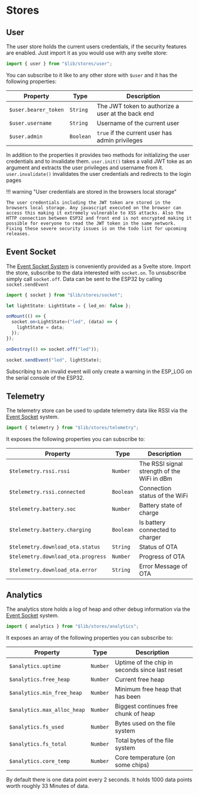# Stores

## User

The user store holds the current users credentials, if the security features are enabled. Just import it as you would use with any svelte store:

```ts
import { user } from "$lib/stores/user";
```

You can subscribe to it like to any other store with `$user` and it has the following properties:

| Property             | Type      | Description                                       |
| -------------------- | --------- | ------------------------------------------------- |
| `$user.bearer_token` | `String`  | The JWT token to authorize a user at the back end |
| `$user.username`     | `String`  | Username of the current user                      |
| `$user.admin`        | `Boolean` | `true` if the current user has admin privileges   |

In addition to the properties it provides two methods for initializing the user credentials and to invalidate them. `user.init()` takes a valid JWT toke as an argument and extracts the user privileges and username from it. `user.invalidate()` invalidates the user credentials and redirects to the login pages

!!! warning "User credentials are stored in the browsers local storage"

    The user credentials including the JWT token are stored in the browsers local storage. Any javascript executed on the browser can access this making it extremely vulnerable to XSS attacks. Also the HTTP connection between ESP32 and front end is not encrypted making it possible for everyone to read the JWT token in the same network. Fixing these severe security issues is on the todo list for upcoming releases.

## Event Socket

The [Event Socket System](statefulservice.md#event-socket) is conveniently provided as a Svelte store. Import the store, subscribe to the data interested with `socket.on`. To unsubscribe simply call `socket.off`. Data can be sent to the ESP32 by calling `socket.sendEvent`

```ts
import { socket } from "$lib/stores/socket";

let lightState: LightState = { led_on: false };

onMount(() => {
  socket.on<LightState>("led", (data) => {
    lightState = data;
  });
});

onDestroy(() => socket.off("led"));

socket.sendEvent("led", lightState);
```

Subscribing to an invalid event will only create a warning in the ESP_LOG on the serial console of the ESP32.

## Telemetry

The telemetry store can be used to update telemetry data like RSSI via the [Event Socket](statefulservice.md#event-socket) system.

```ts
import { telemetry } from "$lib/stores/telemetry";
```

It exposes the following properties you can subscribe to:

| Property                           | Type      | Description                                 |
| ---------------------------------- | --------- | ------------------------------------------- |
| `$telemetry.rssi.rssi`             | `Number`  | The RSSI signal strength of the WiFi in dBm |
| `$telemetry.rssi.connected`        | `Boolean` | Connection status of the WiFi               |
| `$telemetry.battery.soc`           | `Number`  | Battery state of charge                     |
| `$telemetry.battery.charging`      | `Boolean` | Is battery connected to charger             |
| `$telemetry.download_ota.status`   | `String`  | Status of OTA                               |
| `$telemetry.download_ota.progress` | `Number`  | Progress of OTA                             |
| `$telemetry.download_ota.error`    | `String`  | Error Message of OTA                        |

## Analytics

The analytics store holds a log of heap and other debug information via the [Event Socket](statefulservice.md#event-socket) system.

```ts
import { analytics } from "$lib/stores/analytics";
```

It exposes an array of the following properties you can subscribe to:

| Property                    | Type     | Description                                    |
| --------------------------- | -------- | ---------------------------------------------- |
| `$analytics.uptime`         | `Number` | Uptime of the chip in seconds since last reset |
| `$analytics.free_heap`      | `Number` | Current free heap                              |
| `$analytics.min_free_heap`  | `Number` | Minimum free heap that has been                |
| `$analytics.max_alloc_heap` | `Number` | Biggest continues free chunk of heap           |
| `$analytics.fs_used`        | `Number` | Bytes used on the file system                  |
| `$analytics.fs_total`       | `Number` | Total bytes of the file system                 |
| `$analytics.core_temp`      | `Number` | Core temperature (on some chips)               |

By default there is one data point every 2 seconds. It holds 1000 data points worth roughly 33 Minutes of data.
